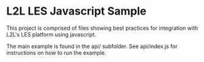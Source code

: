 # L2L LES Javascript Sample
This project is comprised of files showing best practices for integration with L2L's LES platform using javascript.

The main example is found in the api/ subfolder. See api/index.js for instructions on how to run the example.

